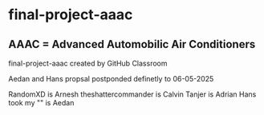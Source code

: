 # final-project-aaac
## AAAC = Advanced Automobilic Air Conditioners
final-project-aaac created by GitHub Classroom

Aedan and Hans propsal postponded definetly to 06-05-2025


RandomXD is Arnesh
theshattercommander is Calvin
Tanjer is Adrian
Hans took my "" is Aedan
